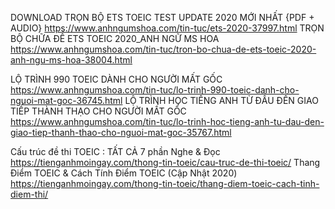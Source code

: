 DOWNLOAD TRỌN BỘ ETS TOEIC TEST UPDATE 2020 MỚI NHẤT {PDF + AUDIO}
	https://www.anhngumshoa.com/tin-tuc/ets-2020-37997.html
TRỌN BỘ CHỮA ĐỀ ETS TOEIC 2020_ANH NGỮ MS HOA
	https://www.anhngumshoa.com/tin-tuc/tron-bo-chua-de-ets-toeic-2020-anh-ngu-ms-hoa-38004.html

LỘ TRÌNH 990 TOEIC DÀNH CHO NGƯỜI MẤT GỐC
	https://www.anhngumshoa.com/tin-tuc/lo-trinh-990-toeic-danh-cho-nguoi-mat-goc-36745.html
LỘ TRÌNH HỌC TIẾNG ANH TỪ ĐẦU ĐẾN GIAO TIẾP THÀNH THẠO CHO NGƯỜI MẤT GỐC
	https://www.anhngumshoa.com/tin-tuc/lo-trinh-hoc-tieng-anh-tu-dau-den-giao-tiep-thanh-thao-cho-nguoi-mat-goc-35767.html

Cấu trúc đề thi TOEIC : TẤT CẢ 7 phần Nghe & Đọc
	https://tienganhmoingay.com/thong-tin-toeic/cau-truc-de-thi-toeic/
Thang Điểm TOEIC & Cách Tính Điểm TOEIC (Cập Nhật 2020)
	https://tienganhmoingay.com/thong-tin-toeic/thang-diem-toeic-cach-tinh-diem-thi/
